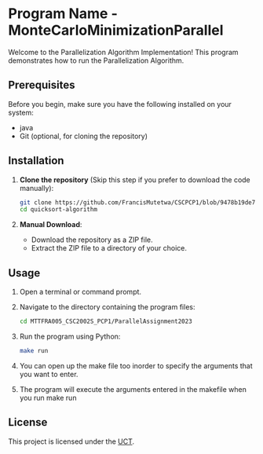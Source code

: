 # Program Name - MonteCarloMinimizationParallel

Welcome to the Parallelization Algorithm Implementation! This program demonstrates how to run the Parallelization Algorithm.

## Prerequisites
Before you begin, make sure you have the following installed on your system:
- java 
- Git (optional, for cloning the repository)

## Installation
1. **Clone the repository** (Skip this step if you prefer to download the code manually):
   ```bash
   git clone https://github.com/FrancisMutetwa/CSCPCP1/blob/9478b19de7f678a62c30e6f651e3b9ba1903e5c9/MTTFRA005_CSC2002S_PCP1.zip
   cd quicksort-algorithm
   ```

2. **Manual Download**:
   - Download the repository as a ZIP file.
   - Extract the ZIP file to a directory of your choice.

## Usage
1. Open a terminal or command prompt.

2. Navigate to the directory containing the program files:
   ```bash
   cd MTTFRA005_CSC2002S_PCP1/ParallelAssignment2023
   ```

3. Run the program using Python:
   ```bash
   make run
   ```

4. You can open up the make file too inorder to specify the arguments that you want to enter.

5. The program will execute the arguments entered in the makefile when you run make run


## License
This project is licensed under the [UCT](LICENSE).
